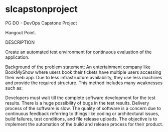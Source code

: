 # slcapstonproject
PG DO - DevOps Capstone Project

Hangout Point.

DESCRIPTION

Create an automated test environment for continuous evaluation of the application.

Background of the problem statement:
An entertainment company like BookMyShow where users book their tickets have multiple users accessing their web app. Due to less infrastructure availability, they use less machines and provide the required structure. This method includes many weaknesses such as:

 Developers must wait till the complete software development for the test results.
 There is a huge possibility of bugs in the test results.
 Delivery process of the software is slow.
 The quality of software is a concern due to continuous feedback referring to things like coding or architectural issues, build failures, test conditions, and file   release uploads.
 The objective is to implement the automation of the build and release process for
their product.


